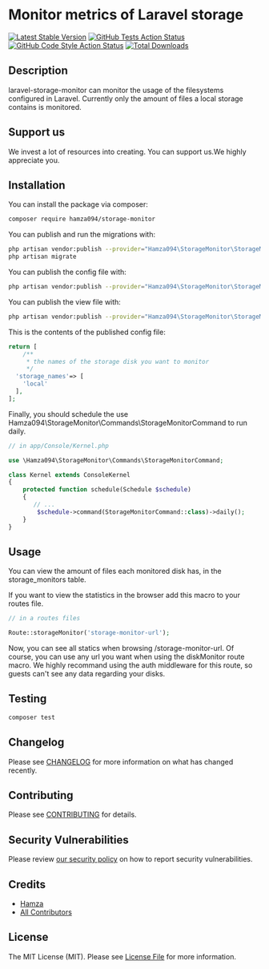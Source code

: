 # Monitor metrics of Laravel storage

[![Latest Stable Version](http://poser.pugx.org/hamza094/storage-monitor/v)](https://packagist.org/packages/hamza094/storage-monitor)
[![GitHub Tests Action Status](https://img.shields.io/github/workflow/status/hamza094/storage-monitor/run-tests?label=tests)](https://github.com/hamza094/storage-monitor/actions?query=workflow%3Arun-tests+branch%3Amain)
[![GitHub Code Style Action Status](https://img.shields.io/github/workflow/status/hamza094/storage-monitor/Check%20&%20fix%20styling?label=code%20style)](https://github.com/hamza094/storage-monitor/actions?query=workflow%3A"Check+%26+fix+styling"+branch%3Amain)
[![Total Downloads](http://poser.pugx.org/hamza094/storage-monitor/downloads)](https://packagist.org/packages/hamza094/storage-monitor)

## Description
laravel-storage-monitor can monitor the usage of the filesystems configured in Laravel. Currently only the amount of files a local storage contains is monitored.

## Support us

We invest a lot of resources into creating. You can support us.We highly appreciate you.

## Installation

You can install the package via composer:

```bash
composer require hamza094/storage-monitor
```

You can publish and run the migrations with:

```bash
php artisan vendor:publish --provider="Hamza094\StorageMonitor\StorageMonitorServiceProvider" --tag="storage_monitors-migrations"
php artisan migrate
```

You can publish the config file with:
```bash
php artisan vendor:publish --provider="Hamza094\StorageMonitor\StorageMonitorServiceProvider" --tag="storage-monitor-config"
```

You can publish the view file with:
```bash
php artisan vendor:publish --provider="Hamza094\StorageMonitor\StorageMonitorServiceProvider" --tag="storage-monitor-views"
```

This is the contents of the published config file:

```php
return [
	/**
	 * the names of the storage disk you want to monitor
	 */
  'storage_names'=> [
  	'local'
  ],
];
```
Finally, you should schedule the use Hamza094\StorageMonitor\Commands\StorageMonitorCommand
 to run daily.

```php
// in app/Console/Kernel.php

use \Hamza094\StorageMonitor\Commands\StorageMonitorCommand;

class Kernel extends ConsoleKernel
{
    protected function schedule(Schedule $schedule)
    {
       // ...
        $schedule->command(StorageMonitorCommand::class)->daily();
    }
}
```

## Usage

You can view the amount of files each monitored disk has, in the storage_monitors table.

If you want to view the statistics in the browser add this macro to your routes file.

```php
// in a routes files

Route::storageMonitor('storage-monitor-url');
```
Now, you can see all statics when browsing /storage-monitor-url. Of course, you can use any url you want when using the diskMonitor route macro. We highly recommand using the auth middleware for this route, so guests can't see any data regarding your disks.

## Testing

```bash
composer test
```

## Changelog

Please see [CHANGELOG](CHANGELOG.md) for more information on what has changed recently.

## Contributing

Please see [CONTRIBUTING](.github/CONTRIBUTING.md) for details.

## Security Vulnerabilities

Please review [our security policy](../../security/policy) on how to report security vulnerabilities.

## Credits

- [Hamza](https://github.com/hamza094)
- [All Contributors](../../contributors)

## License

The MIT License (MIT). Please see [License File](LICENSE.md) for more information.
